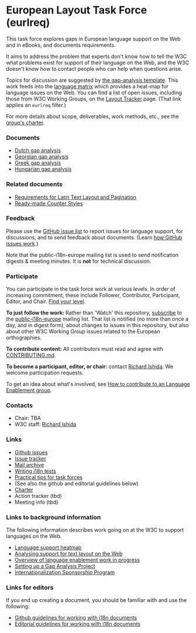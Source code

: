 # European Layout Task Force (eurlreq)

This task force explores gaps in European language support on the Web and in eBooks, and documents requirements.

It aims to address the problem that experts don't know how to tell the W3C what problems exist for support of their language on the Web, and the W3C doesn't know how to contact people who can help when questions arise.

Topics for discussion are suggested by [the gap-analysis template](http://w3c.github.io/i18n-activity/templates/gap-analysis/gap-analysis_template.html). This work feeds into the [language matrix](http://w3c.github.io/typography/gap-analysis/language-matrix.html) which provides a heat-map for language issues on the Web.  You can find a list of open issues, including those from W3C Working Groups, on the [Layout Tracker](http://w3c.github.io/i18n-activity/textlayout/?filter=eurlreq) page. (That link applies an `eurlreq` filter.)

For more details about scope, deliverables, work methods, etc., see the [group's charter](https://w3c.github.io/eurlreq/charter/).


### Documents
- [Dutch gap analysis](https://w3c.github.io/eurlreq/gap-analysis/latn-nl-gap)
- [Georgian gap analysis](https://w3c.github.io/eurlreq/gap-analysis/geor-gap)
- [Greek gap analysis](https://w3c.github.io/eurlreq/gap-analysis/grek-gap)
- [Hungarian gap analysis](https://w3c.github.io/eurlreq/gap-analysis/latn-hu-gap)

### Related documents
- [Requirements for Latin Text Layout and Pagination](http://w3c.github.io/dpub-pagination/)
- [Ready-made Counter Styles](https://www.w3.org/TR/predefined-counter-styles/)


### Feedback
Please use the [GitHub issue list](https://github.com/w3c/eurlreq/issues) to report issues for language support, for discussions, and to send feedback about documents. (Learn [how GitHub issues work](http://w3c.github.io/i18n-activity/guidelines/issues.html).)

Note that the public-i18n-europe mailing list is used to send notification digests & meeting minutes. It is **not** for technical discussion.


### Participate
You can participate in the task force work at various levels. In order of increasing commitment, these include Follower, Contributor, Participant, Editor, and Chair. [Find your level](https://github.com/w3c/i18n-activity/wiki/Layout-task-force-roles).

**To just follow the work:** Rather than 'Watch' this repository, [subscribe](mailto:public-i18n-europe-request@w3.org?subject=subscribe) to the [public-i18n-europe](https://lists.w3.org/Archives/Public/public-i18n-europe/) mailing list. That list is notified (no more than once a day, and in digest form), about changes to issues in this repository, but also about other W3C Working Group issues related to the European orthographies.

**To contribute content:** All contributors must read and agree with [CONTRIBUTING.md](CONTRIBUTING.md).

**To become a participant, editor, or chair:** contact [Richard Ishida](mailto:ishida@w3.org). We welcome participation requests.

To get an idea about what's involved, see [How to contribute to an Language Enablement group](https://w3c.github.io/i18n-activity/guidelines/le-participation). 


### Contacts

- Chair: TBA
- W3C staff: [Richard Ishida](mailto:ishida@w3.org)


### Links
- [Github issues](https://github.com/w3c/eurlreq/issues)
- [Issue tracker](http://w3c.github.io/i18n-activity/textlayout/?filter=eurlreq)
- [Mail archive](https://lists.w3.org/Archives/Public/public-i18n-europe/)
- [Writing i18n tests](https://github.com/w3c/i18n-activity/wiki/Writing-i18n-tests)
- [Practical tips for task forces](https://w3c.github.io/i18n-activity/guidelines/process.html)
- (See also the github and editorial guidelines below)
- [Charter](https://w3c.github.io/eurlreq/charter/)
- Action tracker (tbd)
- Meeting info (tbd)


### Links to background information
The following information describes work going on at the W3C to support languages on the Web.
- [Language support heatmap](http://w3c.github.io/typography/gap-analysis/language-matrix.html)
- [Analysing support for text layout on the Web](https://github.com/w3c/i18n-discuss/wiki/Analysing-support-for-text-layout-on-the-Web)
- [Overview of language enablement work in progress](https://www.w3.org/International/layout)
- [Setting up a Gap Analysis Project](https://github.com/w3c/typography/wiki/Setting-up-a-Gap-Analysis-Project)
- [Internationalization Sponsorship Program](https://www.w3.org/International/sponsorship/)


### Links for editors
If you end up creating a document, you should be familiar with and use the following:

- [Github guidelines for working with i18n documents](http://w3c.github.io/i18n-activity/guidelines/github)
- [Editorial guidelines for working with i18n documents](http://w3c.github.io/i18n-activity/guidelines/editing)

